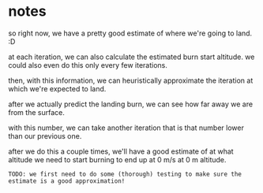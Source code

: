 # notes

so right now, we have a pretty good estimate of where we're going to land. :D

at each iteration, we can also calculate the estimated burn start altitude. we could also even do this only every few iterations.

then, with this information, we can heuristically approximate the iteration at which we're expected to land.

after we actually predict the landing burn, we can see how far away we are from the surface.

with this number, we can take another iteration that is that number lower than our previous one.

after we do this a couple times, we'll have a good estimate of at what altitude we need to start burning to end up at 0 m/s at 0 m altitude.

    TODO: we first need to do some (thorough) testing to make sure the estimate is a good approximation!

